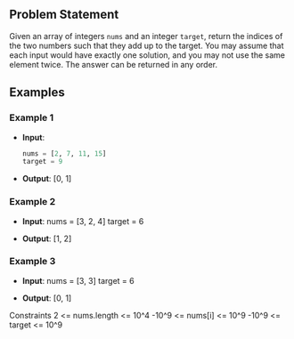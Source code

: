 ## Problem Statement

Given an array of integers `nums` and an integer `target`, return the indices of the two numbers such that they add up to the target. You may assume that each input would have exactly one solution, and you may not use the same element twice. The answer can be returned in any order.

## Examples

### Example 1
- **Input**: 
  ```python
  nums = [2, 7, 11, 15]
  target = 9

- **Output**:
  [0, 1]

### Example 2
- **Input**: 
nums = [3, 2, 4]
target = 6

- **Output**:
  [1, 2]

### Example 3
- **Input**: 
nums = [3, 3]
target = 6

- **Output**:
  [0, 1]

Constraints
2 <= nums.length <= 10^4
-10^9 <= nums[i] <= 10^9
-10^9 <= target <= 10^9



